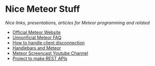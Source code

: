 Nice Meteor Stuff
=================

*Nice links, presentations, articles for Meteor programming and related*

* [Official Meteor Website](http://meteor.com/)
* [Unnonficial Meteor FAQ](https://github.com/oortcloud/unofficial-meteor-faq)
* [How to handle client disconnection](http://stackoverflow.com/questions/10257958/server-cleanup-after-a-client-disconnects)
* [Handlebars and Meteor](https://github.com/meteor/meteor/wiki/Handlebars)
* [Meteor Screencast Youtube Channel](http://www.youtube.com/user/meteorscreencasts)
* [Project to make REST APIs](https://github.com/crazytoad/meteor-collectionapi)